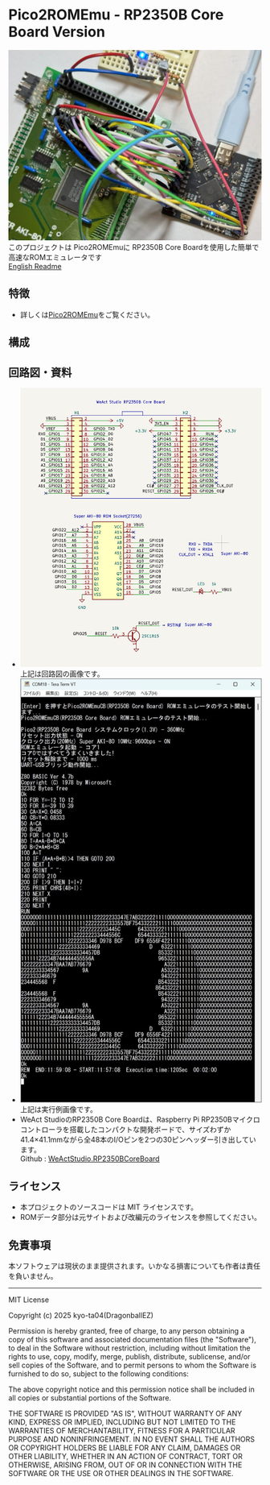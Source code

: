 # Pico2ROMEmu - RP2350B Core Board Version
![Pico2ROMEmu RP2350B Core Board](./IMG/Pico2ROMEmuPCB_CoreBoard_img_1.jpg)
このプロジェクトは Pico2ROMEmuに RP2350B Core Boardを使用した簡単で高速なROMエミュレータです  
[English Readme](./README.en.md)

## 特徴
- 詳しくは[Pico2ROMEmu](https://github.com/kyo-ta04/Pico2ROMEmuBR)をご覧ください。

## 構成

## 回路図・資料
- ![Pico2ROMEmuCB_sch](./IMG/Pico2ROMEmuCB_sch.jpg)
上記は回路図の画像です。
- ![Pico2ROMEmuCB_RUN_img](./IMG/Pico2ROMEmuCB_RUN_img.jpg)
上記は実行例画像です。
- WeAct StudioのRP2350B Core Boardは、Raspberry Pi RP2350Bマイクロコントローラを搭載したコンパクトな開発ボードで、サイズわずか41.4×41.1mmながら全48本のI/Oピンを2つの30ピンヘッダー引き出しています。  
Github : [WeActStudio.RP2350BCoreBoard](https://github.com/WeActStudio/WeActStudio.RP2350BCoreBoard)

## ライセンス
- 本プロジェクトのソースコードは MIT ライセンスです。
- ROMデータ部分は元サイトおよび改編元のライセンスを参照してください。

## 免責事項
本ソフトウェアは現状のまま提供されます。いかなる損害についても作者は責任を負いません。

---

MIT License

Copyright (c) 2025 kyo-ta04(DragonballEZ)

Permission is hereby granted, free of charge, to any person obtaining a copy
of this software and associated documentation files (the "Software"), to deal
in the Software without restriction, including without limitation the rights
to use, copy, modify, merge, publish, distribute, sublicense, and/or sell
copies of the Software, and to permit persons to whom the Software is
furnished to do so, subject to the following conditions:

The above copyright notice and this permission notice shall be included in all
copies or substantial portions of the Software.

THE SOFTWARE IS PROVIDED "AS IS", WITHOUT WARRANTY OF ANY KIND, EXPRESS OR
IMPLIED, INCLUDING BUT NOT LIMITED TO THE WARRANTIES OF MERCHANTABILITY,
FITNESS FOR A PARTICULAR PURPOSE AND NONINFRINGEMENT. IN NO EVENT SHALL THE
AUTHORS OR COPYRIGHT HOLDERS BE LIABLE FOR ANY CLAIM, DAMAGES OR OTHER
LIABILITY, WHETHER IN AN ACTION OF CONTRACT, TORT OR OTHERWISE, ARISING FROM,
OUT OF OR IN CONNECTION WITH THE SOFTWARE OR THE USE OR OTHER DEALINGS IN THE
SOFTWARE.
